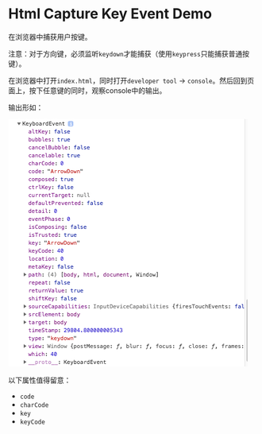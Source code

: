Html Capture Key Event Demo
===========================

在浏览器中捕获用户按键。

注意：对于方向键，必须监听`keydown`才能捕获（使用`keypress`只能捕获普通按键）。

在浏览器中打开`index.html`，同时打开`developer tool` -> `console`。然后回到页面上，按下任意键的同时，观察console中的输出。

输出形如：

![demo](./images/demo.jpg)

以下属性值得留意：

- `code`
- `charCode`
- `key`
- `keyCode`
